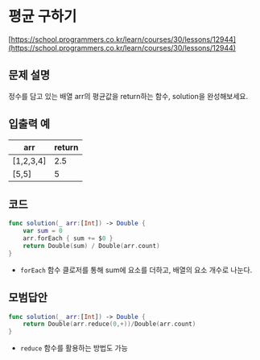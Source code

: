 # 평균 구하기

[https://school.programmers.co.kr/learn/courses/30/lessons/12944](https://school.programmers.co.kr/learn/courses/30/lessons/12944)

## 문제 설명

정수를 담고 있는 배열 arr의 평균값을 return하는 함수, solution을 완성해보세요.

## 입출력 예

|arr|return|
|---|---|
|[1,2,3,4]|2.5|
|[5,5]|5|

## 코드

```swift
func solution(_ arr:[Int]) -> Double {
    var sum = 0
    arr.forEach { sum += $0 }
    return Double(sum) / Double(arr.count)
}
```

- `forEach` 함수 클로저를 통해 sum에 요소를 더하고, 배열의 요소 개수로 나눈다.

## 모범답안

```swift
func solution(_ arr:[Int]) -> Double {
    return Double(arr.reduce(0,+))/Double(arr.count)
}
```

- `reduce` 함수를 활용하는 방법도 가능